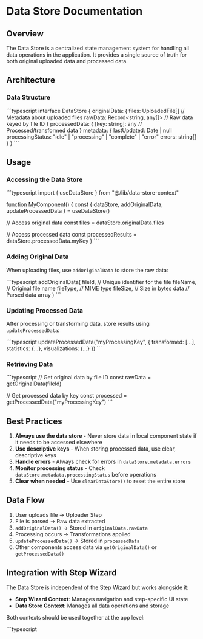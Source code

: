 # Data Store Documentation

## Overview

The Data Store is a centralized state management system for handling all data operations in the application. It provides a single source of truth for both original uploaded data and processed data.

## Architecture

### Data Structure

\`\`\`typescript
interface DataStore {
  originalData: {
    files: UploadedFile[]      // Metadata about uploaded files
    rawData: Record<string, any[]>  // Raw data keyed by file ID
  }
  processedData: {
    [key: string]: any         // Processed/transformed data
  }
  metadata: {
    lastUpdated: Date | null
    processingStatus: "idle" | "processing" | "complete" | "error"
    errors: string[]
  }
}
\`\`\`

## Usage

### Accessing the Data Store

\`\`\`typescript
import { useDataStore } from "@/lib/data-store-context"

function MyComponent() {
  const { dataStore, addOriginalData, updateProcessedData } = useDataStore()
  
  // Access original data
  const files = dataStore.originalData.files
  
  // Access processed data
  const processedResults = dataStore.processedData.myKey
}
\`\`\`

### Adding Original Data

When uploading files, use `addOriginalData` to store the raw data:

\`\`\`typescript
addOriginalData(
  fileId,      // Unique identifier for the file
  fileName,    // Original file name
  fileType,    // MIME type
  fileSize,    // Size in bytes
  data         // Parsed data array
)
\`\`\`

### Updating Processed Data

After processing or transforming data, store results using `updateProcessedData`:

\`\`\`typescript
updateProcessedData("myProcessingKey", {
  transformed: [...],
  statistics: {...},
  visualizations: {...}
})
\`\`\`

### Retrieving Data

\`\`\`typescript
// Get original data by file ID
const rawData = getOriginalData(fileId)

// Get processed data by key
const processed = getProcessedData("myProcessingKey")
\`\`\`

## Best Practices

1. **Always use the data store** - Never store data in local component state if it needs to be accessed elsewhere
2. **Use descriptive keys** - When storing processed data, use clear, descriptive keys
3. **Handle errors** - Always check for errors in `dataStore.metadata.errors`
4. **Monitor processing status** - Check `dataStore.metadata.processingStatus` before operations
5. **Clear when needed** - Use `clearDataStore()` to reset the entire store

## Data Flow

1. User uploads file → Uploader Step
2. File is parsed → Raw data extracted
3. `addOriginalData()` → Stored in `originalData.rawData`
4. Processing occurs → Transformations applied
5. `updateProcessedData()` → Stored in `processedData`
6. Other components access data via `getOriginalData()` or `getProcessedData()`

## Integration with Step Wizard

The Data Store is independent of the Step Wizard but works alongside it:

- **Step Wizard Context**: Manages navigation and step-specific UI state
- **Data Store Context**: Manages all data operations and storage

Both contexts should be used together at the app level:

\`\`\`typescript
<DataStoreProvider>
  <StepWizardProvider totalSteps={4}>
    <StepWizard steps={steps} />
  </StepWizardProvider>
</DataStoreProvider>
